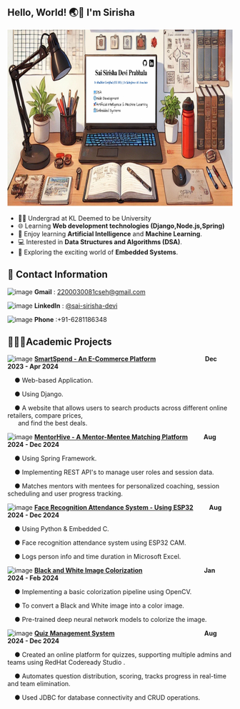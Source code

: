 ## Hello, World! 🌏👋 I'm Sirisha
<a href="URL_REDIRECT" target="blank"><img align="center" src="https://github.com/saisirisha5/saisirisha5/blob/main/Sai%20Sirisha%20Devi%20Prabhala.jpg" width="800" height="400" /></a>
- 👩‍🎓 Undergrad at KL Deemed to be University
- 🌐 Learning **Web development technologies (Django,Node.js,Spring)**
- 🚀 Enjoy learning **Artificial Intelligence** and **Machine Learning**.
- 💻 Interested in **Data Structures and Algorithms (DSA)**.
- 🤖 Exploring the exciting world of **Embedded Systems**.
## 📧 Contact Information
<img src="https://github.com/user-attachments/assets/caa53968-a700-459b-bafc-615e4ce5f602" alt="image" width="15" height="15"> **Gmail** : 2200030081cseh@gmail.com </br>

<img src="https://github.com/user-attachments/assets/59b8aa5d-7867-48ad-ab3c-276b06854450" alt="image" width="17" height="17"> **LinkedIn** : [@sai-sirisha-devi](https://www.linkedin.com/in/sai-sirisha-devi/)</br>

<img src="https://github.com/user-attachments/assets/61ed64cc-4065-470d-98a7-73acc68a0db9" alt="image" width="19" height="19"> **Phone** :+91-6281186348
## 👩🏻‍💻Academic Projects
<img src="https://github.com/user-attachments/assets/b7a7b054-5c50-4ca0-b360-ddae0a6946d3" alt="image" width="23" height="23"> [**SmartSpend - An E-Commerce Platform**](#)&nbsp;&nbsp;&nbsp;&nbsp;&nbsp;&nbsp;&nbsp;&nbsp;&nbsp;&nbsp;&nbsp;&nbsp;&nbsp;&nbsp;&nbsp;&nbsp;&nbsp;&nbsp;&nbsp;&nbsp;&nbsp;&nbsp;&nbsp;&nbsp;&nbsp;&nbsp;&nbsp;&nbsp;**Dec 2023 - Apr 2024** </br>

&nbsp;&nbsp;&nbsp;&nbsp;●	Web-based Application. </br>

&nbsp;&nbsp;&nbsp;&nbsp;●	Using Django. </br>

&nbsp;&nbsp;&nbsp;&nbsp;●	A website that allows users to search products across different online retailers, compare prices, 
                    </br>&nbsp;&nbsp;&nbsp;&nbsp;&nbsp;&nbsp;and find the best deals. </br>


<img src="https://github.com/user-attachments/assets/f8ad625f-5aae-4aad-a224-fc6ce9b79cd6" alt="image" width="23" height="23"> [**MentorHive - A Mentor-Mentee Matching Platform**](#)&nbsp;&nbsp;&nbsp;&nbsp;&nbsp;&nbsp;&nbsp;&nbsp;&nbsp;**Aug 2024 - Dec 2024** </br>

&nbsp;&nbsp;&nbsp;&nbsp;● Using Spring Framework. </br>

&nbsp;&nbsp;&nbsp;&nbsp;● Implementing REST API's to manage user roles and session data.</br>

&nbsp;&nbsp;&nbsp;&nbsp;● Matches mentors with mentees for personalized coaching, session scheduling and user progress tracking.</br>

<img src="https://github.com/user-attachments/assets/b6ac7c71-bb8e-4163-a397-94d7133c31d9" alt="image" width="23" height="23"> [**Face Recognition Attendance System - Using ESP32**](https://github.com/saisirisha5/Face-Recognition-using-ESP32.git)&nbsp;&nbsp;&nbsp;&nbsp;&nbsp;&nbsp;&nbsp;&nbsp; **Aug 2024 - Dec 2024**

&nbsp;&nbsp;&nbsp;&nbsp;● Using Python & Embedded C.</br>

&nbsp;&nbsp;&nbsp;&nbsp;● Face recognition attendance system using ESP32 CAM.</br>

&nbsp;&nbsp;&nbsp;&nbsp;● Logs person info and time duration in Microsoft Excel.</br>



<img src="https://github.com/user-attachments/assets/fc0676fd-8aa5-4b54-b547-fb3345e8de07" alt="image" width="23" height="23"> [**Black and White Image Colorization**](https://github.com/saisirisha5/Black-and-white-image-colorization.git)&nbsp;&nbsp;&nbsp;&nbsp;&nbsp;&nbsp;&nbsp;&nbsp;&nbsp;&nbsp;&nbsp;&nbsp;&nbsp;&nbsp;&nbsp;&nbsp;&nbsp;&nbsp;&nbsp;&nbsp;&nbsp;&nbsp;&nbsp;&nbsp;&nbsp;&nbsp;&nbsp;&nbsp;&nbsp;&nbsp;&nbsp;&nbsp;&nbsp;&nbsp;&nbsp;**Jan 2024 - Feb 2024**

&nbsp;&nbsp;&nbsp;&nbsp;●	Implementing a basic colorization pipeline using OpenCV. 

&nbsp;&nbsp;&nbsp;&nbsp;●	To convert a Black and White image into a color image.

&nbsp;&nbsp;&nbsp;&nbsp;●	Pre-trained deep neural network models to colorize the image.

<img src="https://github.com/user-attachments/assets/bec57db9-4b47-465f-93d2-5399ae120f66" alt="image" width="23" height="23"> [**Quiz Management System**](https://github.com/saisirisha5/Quiz-Management-System.git)&nbsp;&nbsp;&nbsp;&nbsp;&nbsp;&nbsp;&nbsp;&nbsp;&nbsp;&nbsp;&nbsp;&nbsp;&nbsp;&nbsp;&nbsp;&nbsp;&nbsp;&nbsp;&nbsp;&nbsp;&nbsp;&nbsp;&nbsp;&nbsp;&nbsp;&nbsp;&nbsp;&nbsp;&nbsp;&nbsp;&nbsp;&nbsp;&nbsp;&nbsp;&nbsp;&nbsp;&nbsp;&nbsp;&nbsp;&nbsp;&nbsp;&nbsp;&nbsp;&nbsp;&nbsp;&nbsp;&nbsp;&nbsp;&nbsp;&nbsp;&nbsp;**Aug 2024 - Dec 2024**

&nbsp;&nbsp;&nbsp;&nbsp;● Created an online platform for quizzes, supporting multiple admins and teams using RedHat Codeready Studio .</br>

&nbsp;&nbsp;&nbsp;&nbsp;● Automates question distribution, scoring, tracks progress in real-time and team elimination.</br>

&nbsp;&nbsp;&nbsp;&nbsp;● Used JDBC for database connectivity and CRUD operations.</br>
<!--
**saisirisha5/saisirisha5** is a ✨ _special_ ✨ repository because its `README.md` (this file) appears on your GitHub profile.

Here are some ideas to get you started:

- 🔭 I’m currently working on ...
- 🌱 I’m currently learning ...
- 👯 I’m looking to collaborate on ...
- 🤔 I’m looking for help with ...
- 💬 Ask me about ...
- 📫 How to reach me: ...
- 😄 Pronouns: ...
- ⚡ Fun fact: ...
-->
